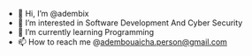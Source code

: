 - 👋 Hi, I’m @adembix
- 👀 I’m interested in Software Development And Cyber Security
- 🌱 I’m currently learning Programming
- 📫 How to reach me @adembouaicha.person@gmail.com

